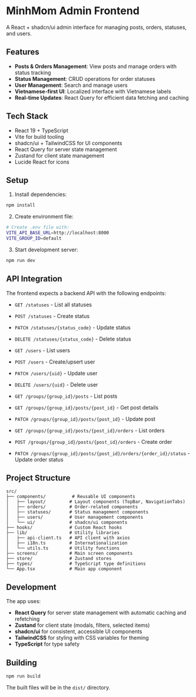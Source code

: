 # MinhMom Admin Frontend

A React + shadcn/ui admin interface for managing posts, orders, statuses, and users.

## Features

- **Posts & Orders Management**: View posts and manage orders with status tracking
- **Status Management**: CRUD operations for order statuses
- **User Management**: Search and manage users
- **Vietnamese-first UI**: Localized interface with Vietnamese labels
- **Real-time Updates**: React Query for efficient data fetching and caching

## Tech Stack

- React 19 + TypeScript
- Vite for build tooling
- shadcn/ui + TailwindCSS for UI components
- React Query for server state management
- Zustand for client state management
- Lucide React for icons

## Setup

1. Install dependencies:
```bash
npm install
```

2. Create environment file:
```bash
# Create .env file with:
VITE_API_BASE_URL=http://localhost:8000
VITE_GROUP_ID=default
```

3. Start development server:
```bash
npm run dev
```

## API Integration

The frontend expects a backend API with the following endpoints:

- `GET /statuses` - List all statuses
- `POST /statuses` - Create status
- `PATCH /statuses/{status_code}` - Update status
- `DELETE /statuses/{status_code}` - Delete status

- `GET /users` - List users
- `POST /users` - Create/upsert user
- `PATCH /users/{uid}` - Update user
- `DELETE /users/{uid}` - Delete user

- `GET /groups/{group_id}/posts` - List posts
- `GET /groups/{group_id}/posts/{post_id}` - Get post details
- `PATCH /groups/{group_id}/posts/{post_id}` - Update post

- `GET /groups/{group_id}/posts/{post_id}/orders` - List orders
- `POST /groups/{group_id}/posts/{post_id}/orders` - Create order
- `PATCH /groups/{group_id}/posts/{post_id}/orders/{order_id}/status` - Update order status

## Project Structure

```
src/
├── components/          # Reusable UI components
│   ├── layout/         # Layout components (TopBar, NavigationTabs)
│   ├── orders/         # Order-related components
│   ├── statuses/       # Status management components
│   ├── users/          # User management components
│   └── ui/             # shadcn/ui components
├── hooks/              # Custom React hooks
├── lib/                # Utility libraries
│   ├── api-client.ts   # API client with axios
│   ├── i18n.ts         # Internationalization
│   └── utils.ts        # Utility functions
├── screens/            # Main screen components
├── store/              # Zustand stores
├── types/              # TypeScript type definitions
└── App.tsx             # Main app component
```

## Development

The app uses:
- **React Query** for server state management with automatic caching and refetching
- **Zustand** for client state (modals, filters, selected items)
- **shadcn/ui** for consistent, accessible UI components
- **TailwindCSS** for styling with CSS variables for theming
- **TypeScript** for type safety

## Building

```bash
npm run build
```

The built files will be in the `dist/` directory.